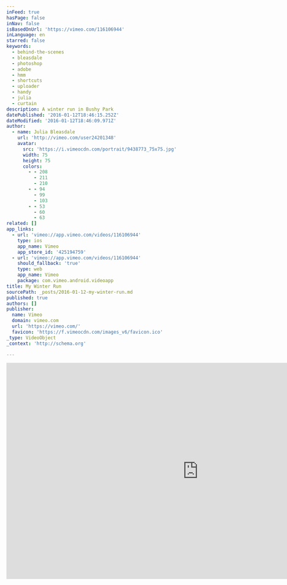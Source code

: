 ```yaml
---
inFeed: true
hasPage: false
inNav: false
isBasedOnUrl: 'https://vimeo.com/116106944'
inLanguage: en
starred: false
keywords:
  - behind-the-scenes
  - bleasdale
  - photoshop
  - adobe
  - hmm
  - shortcuts
  - uploader
  - handy
  - julia
  - curtain
description: A winter run in Bushy Park
datePublished: '2016-01-12T18:46:15.252Z'
dateModified: '2016-01-12T18:46:09.971Z'
author:
  - name: Julia Bleasdale
    url: 'http://vimeo.com/user24201348'
    avatar:
      src: 'https://i.vimeocdn.com/portrait/9438773_75x75.jpg'
      width: 75
      height: 75
      colors:
        - - 208
          - 211
          - 210
        - - 94
          - 99
          - 103
        - - 53
          - 60
          - 63
related: []
app_links:
  - url: 'vimeo://app.vimeo.com/videos/116106944'
    type: ios
    app_name: Vimeo
    app_store_id: '425194759'
  - url: 'vimeo://app.vimeo.com/videos/116106944'
    should_fallback: 'true'
    type: web
    app_name: Vimeo
    package: com.vimeo.android.videoapp
title: My Winter Run
sourcePath: _posts/2016-01-12-my-winter-run.md
published: true
authors: []
publisher:
  name: Vimeo
  domain: vimeo.com
  url: 'https://vimeo.com/'
  favicon: 'https://f.vimeocdn.com/images_v6/favicon.ico'
_type: VideoObject
_context: 'http://schema.org'

---
```

<iframe src="https://cdn.embedly.com/widgets/media.html?src=https%3A%2F%2Fplayer.vimeo.com%2Fvideo%2F116106944&amp;url=https%3A%2F%2Fvimeo.com%2F116106944&amp;image=http%3A%2F%2Fi.vimeocdn.com%2Fvideo%2F502791202_1280.jpg&amp;key=b7d04c9b404c499eba89ee7072e1c4f7&amp;type=text%2Fhtml&amp;schema=vimeo" width="1000" height="563" scrolling="no" frameborder="0" allowfullscreen="allowfullscreen" style=""></iframe>